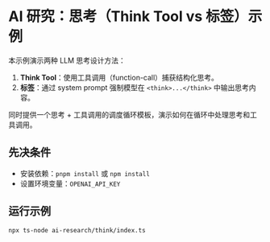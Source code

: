 # AI 研究：思考（Think Tool vs <think> 标签）示例

本示例演示两种 LLM 思考设计方法：
1. **Think Tool**：使用工具调用（function-call）捕获结构化思考。
2. **<think> 标签**：通过 system prompt 强制模型在 `<think>...</think>` 中输出思考内容。

同时提供一个思考 + 工具调用的调度循环模板，演示如何在循环中处理思考和工具调用。

## 先决条件

- 安装依赖：`pnpm install` 或 `npm install`
- 设置环境变量：`OPENAI_API_KEY`

## 运行示例

```bash
npx ts-node ai-research/think/index.ts
```